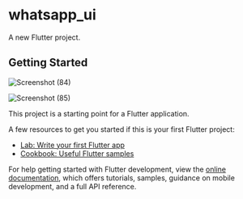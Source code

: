 # whatsapp_ui

A new Flutter project.

## Getting Started

![Screenshot (84)](https://github.com/adarsh4j/Whatsappui_clone/assets/78248655/625e6c9e-be25-4e09-98ad-573cd134a4d6)


![Screenshot (85)](https://github.com/adarsh4j/Whatsappui_clone/assets/78248655/3121cf06-fa34-4652-99d0-bd11dbf3b43d)

This project is a starting point for a Flutter application.

A few resources to get you started if this is your first Flutter project:

- [Lab: Write your first Flutter app](https://docs.flutter.dev/get-started/codelab)
- [Cookbook: Useful Flutter samples](https://docs.flutter.dev/cookbook)

For help getting started with Flutter development, view the
[online documentation](https://docs.flutter.dev/), which offers tutorials,
samples, guidance on mobile development, and a full API reference.

